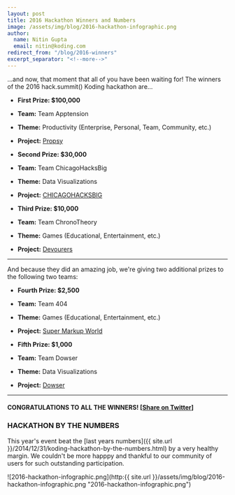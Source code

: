 ```yaml
---
layout: post
title: 2016 Hackathon Winners and Numbers
image: /assets/img/blog/2016-hackathon-infographic.png
author:
  name: Nitin Gupta
  email: nitin@koding.com
redirect_from: "/blog/2016-winners"
excerpt_separator: "<!--more-->"
---
```


...and now, that moment that all of you have been waiting for! The winners of the 2016 hack.summit() Koding hackathon are... 

<!--more-->

* **First Prize: $100,000**
* **Team:** Team Apptension
* **Theme:** Productivity (Enterprise, Personal, Team, Community, etc.)
* **Project:** [Propsy](http://169.55.85.42/)

* **Second Prize: $30,000**
* **Team:** Team ChicagoHacksBig
* **Theme:** Data Visualizations
* **Project:** [CHICAGOHACKSBIG](http://169.53.128.212)

* **Third Prize: $10,000**
* **Team:** Team ChronoTheory
* **Theme:** Games (Educational, Entertainment, etc.)
* **Project:** [Devourers](http://169.45.234.178/index.html)

---

And because they did an amazing job, we're giving two additional prizes to the following two teams:

* **Fourth Prize: $2,500**
* **Team:** Team 404
* **Theme:** Games (Educational, Entertainment, etc.)
* **Project:** [Super Markup World](http://169.53.129.19/)

* **Fifth Prize: $1,000**
* **Team:** Team Dowser
* **Theme:** Data Visualizations
* **Project:** [Dowser](http://158.85.206.13:3030/#/)

---

#### CONGRATULATIONS TO ALL THE WINNERS! [[Share on Twitter](https://twitter.com/home?status=winners%20for%20the%202016%20%40koding%20hackathon%20have%20been%20announced!%20see%20the%20teams%20that%20won%20prizes%20worth%20$150,000.%20https%3A//www.koding.com/blog/2016-winners%20%23ibmcloud)]

### HACKATHON BY THE NUMBERS

This year's event beat the [last years numbers]({{ site.url }}/2014/12/31/koding-hackathon-by-the-numbers.html) by a very healthy margin. We couldn't be more happpy and thankful to our community of users for such outstanding participation.

![2016-hackathon-infographic.png](http:{{ site.url }}/assets/img/blog/2016-hackathon-infographic.png "2016-hackathon-infographic.png")
